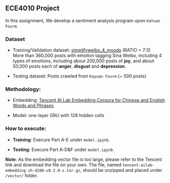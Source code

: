 ## ECE4010 Project
 In this assignment, We develop a sentiment analysis program upon `KaYuan Fourm`.

### Dataset
- Training/Validation dataset: [simplifyweibo_4_moods](https://link.zhihu.com/?target=https%3A//pan.baidu.com/s/16c93E5x373nsGozyWevITg) (RATIO = 7:3)    
More than 360,000 posts with emotion tagging Sina Weibo, including 4 types of emotions, including about 200,000 posts of **joy**, and about 50,000 posts each of **anger**, **disgust** and **depression**.

- Testing dataset: Posts crawled from `Kayuan Fourm`  (~ 500 posts)

### Methodology:
- Embedding: [Tencent AI Lab Embedding Corpora for Chinese and English Words and Phrases](https://ai.tencent.com/ailab/nlp/en/embedding.html)

- Model: one-layer GRU with 128 hidden cells

### How to execute:

- **Training**: Execure Part A-E under `model.ipynb`.

- **Testing**: Execure Part A-D&F under `model.ipynb`.

**Note**: As the embedding vector file is too large, please refer to the Tencent link and download the file on your own. The file, named `tencent-ailab-embedding-zh-d200-v0.2.0-s.tar.gz`, should be unzipped and placed under `/vector/` folder.
